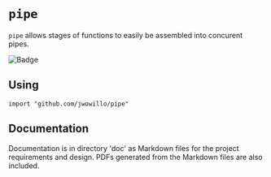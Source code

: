 # `pipe`

`pipe` allows stages of functions to easily be assembled into concurent pipes.

![Badge](https://goreportcard.com/badge/github.com/jwowillo/pipe)

## Using

`import "github.com/jwowillo/pipe"`

## Documentation

Documentation is in directory 'doc' as Markdown files for the project
requirements and design. PDFs generated from the Markdown files are also
included.
